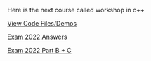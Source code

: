 Here is the next course called workshop in c++ 

[View Code Files/Demos](https://github.com/avipars/CS-Resources/tree/main/cpp_workshop/Samples)

[Exam 2022 Answers](https://avipars.github.io/CS-Resources/cpp_workshop/Exam_2022/)

[Exam 2022 Part B + C](https://github.com/avipars/CS-Resources/tree/main/cpp_workshop/Exam_2022/open)

<!-- ^\(\d+\) -->
